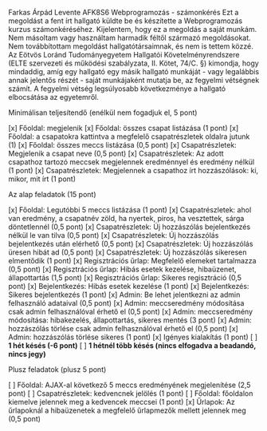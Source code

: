 Farkas Árpád Levente
AFK8S6
Webprogramozás - számonkérés
Ezt a megoldást a fent írt hallgató küldte be és készítette a Webprogramozás kurzus számonkéréséhez.
Kijelentem, hogy ez a megoldás a saját munkám. Nem másoltam vagy használtam harmadik féltől
származó megoldásokat. Nem továbbítottam megoldást hallgatótársaimnak, és nem is tettem közzé.
Az Eötvös Loránd Tudományegyetem Hallgatói Követelményrendszere
(ELTE szervezeti és működési szabályzata, II. Kötet, 74/C. §) kimondja, hogy mindaddig,
amíg egy hallgató egy másik hallgató munkáját - vagy legalábbis annak jelentős részét -
saját munkájaként mutatja be, az fegyelmi vétségnek számít.
A fegyelmi vétség legsúlyosabb következménye a hallgató elbocsátása az egyetemről.

Minimálisan teljesítendő (enélkül nem fogadjuk el, 5 pont)

[x] Főoldal: megjelenik
[x] Főoldal: összes csapat listázása (1 pont)
[x] Főoldal: a csapatokra kattintva a megfelelő csapatrészletek oldalra jutunk (1)
[x] Főoldal: összes meccs listázása (0,5 pont)
[x] Csapatrészletek: Megjelenik a csapat neve (0,5 pont)
[x] Csapatrészletek: Az adott csapathoz tartozó meccsek megjelennek eredménnyel és eredmény nélkül (1 pont)
[x] Csapatrészletek: Megjelennek a csapathoz írt hozzászólások: ki, mikor, mit írt (1 pont)

Az alap feladatok (15 pont)

[x] Főoldal: Legutóbbi 5 meccs listázása (1 pont)
[x] Csapatrészletek: ahol van eredmény, a csapatnév zöld, ha nyertek, piros, ha vesztettek, sárga döntetlennél (0,5 pont)
[x] Csapatrészletek: Új hozzászólás bejelentkezés nélkül le van tilva (0,5 pont)
[x] Csapatrészletek: Új hozzászólás bejelentkezés után elérhető (0,5 pont)
[x] Csapatrészletek: Új hozzászólás üresen hibát ad (0,5 pont)
[x] Csapatrészletek: Új hozzászólás sikeresen elmentődik (1 pont)
[x] Regisztrációs űrlap: Megfelelő elemeket tartalmazza (0,5 pont)
[x] Regisztrációs űrlap: Hibás esetek kezelése, hibaüzenet, állapottartás (1,5 pont)
[x] Regisztrációs űrlap: Sikeres regisztráció (0,5 pont)
[x] Bejelentkezés: Hibás esetek kezelése (1 pont)
[x] Bejelentkezés: Sikeres bejelentkezés (1 pont)
[x] Admin: Be lehet jelentkezni az admin felhasználó adataival (0,5 pont)
[x] Admin: meccseredmény módosítása csak admin felhasználóval érhető el (0,5 pont)
[x] Admin: meccseredmény módosítása: hibakezelés, állapottartás, sikeres mentés (3 pont)
[x] Admin: hozzászólás törlése csak admin felhasználóval érhető el (0,5 pont)
[x] Admin: hozzászólás törlése sikeres (1 pont)
[x] Igényes kialakítás (1 pont)
[ ] **1 hét késés (-6 pont)**
[ ] **1 hétnél több késés (nincs elfogadva a beadandó, nincs jegy)**

Plusz feladatok (plusz 5 pont)

[ ] Főoldal: AJAX-al következő 5 meccs eredményének megjelenítése (2,5 pont)
[ ] Csapatrészletek: kedvencnek jelölés (1 pont)
[ ] Főoldal: főoldalon kiemelve jelennek meg a kedvencek meccsei (1 pont)
[x] Űrlapok: Az űrlapoknál a hibaüzenetek a megfelelő űrlapmezők mellett jelennek meg (0,5 pont)